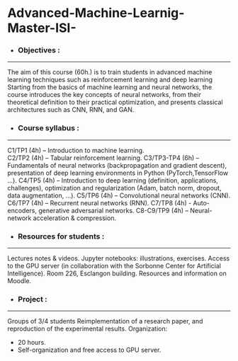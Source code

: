 # Advanced-Machine-Learnig-Master-ISI-

- ### Objectives :
--------------
The aim of this course (60h.) is to train students in advanced machine learning techniques such as
reinforcement learning and deep learning Starting from the basics of machine learning and neural
networks, the course introduces the key concepts of neural networks, from their theoretical definition to their
practical optimization, and presents classical architectures such as CNN, RNN, and GAN.

- ### Course syllabus :
-------------------
C1/TP1 (4h) – Introduction to machine learning.  
C2/TP2 (4h) – Tabular reinforcement learning.
C3/TP3-TP4 (6h) – Fundamentals of neural networks (backpropagation and gradient descent), presentation of deep learning environments in Python (PyTorch,TensorFlow …).
C4/TP5 (4h) – Introduction to deep learning (definition, applications, challenges), optimization and regularization (Adam, batch norm, dropout, data augmentation, …).
C5/TP6 (4h) – Convolutional neural networks (CNN).
C6/TP7 (4h) – Recurrent neural networks (RNN).
C7/TP8 (4h) - Auto-encoders, generative adversarial networks.
C8-C9/TP9 (4h) – Neural-network acceleration & compression.

- ### Resources for students :
--------------------------
Lectures notes & videos.
Jupyter notebooks: illustrations, exercises.
Access to the GPU server (in collaboration with the Sorbonne Center for Artificial Intelligence).
Room 226, Esclangon building.
Resources and information on Moodle.

- ### Project :
-----------
Groups of 3/4 students Reimplementation of a research paper, and reproduction of the experimental results.
Organization:
- 20 hours.
- Self-organization and free access to GPU server.
